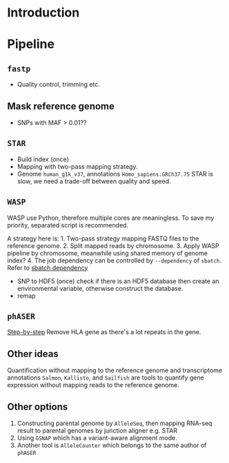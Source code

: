 # Introduction


# Pipeline

## `fastp`
- Quality control, trimming etc.

## Mask reference genome
- SNPs with MAF > 0.01??


## `STAR`
- Build index (once)
- Mapping with two-pass mapping strategy.
- Genome `human_g1k_v37`, annotations `Homo_sapiens.GRCh37.75`
STAR is slow, we need a trade-off between quality and speed. 

## `WASP`
WASP use Python, therefore multiple cores are meaningless. To save my priority, separated script
is recommended.

A strategy here is:
	1. Two-pass strategy mapping FASTQ files to the reference genome.
	2. Split mapped reads by chromosome.
	3. Apply WASP pipeline by chromosome, meanwhile using shared memory of genome index?
	4. The job dependency can be controlled by `--dependency` of `sbatch`. Refer to [sbatch dependency](https://hpc.nih.gov/docs/job_dependencies.html)

- SNP to HDF5 (once)
    check if there is an HDF5 database then create an environmental variable, otherwise construct the database.
- remap

## `phASER`
[Step-by-step](https://stephanecastel.wordpress.com/2017/02/15/how-to-generate-ase-data-with-phaser/)
Remove HLA gene as there's a lot repeats in the gene.

## Other ideas
Quantification without mapping to the reference genome and transcriptome annotations
`Salmon`, `Kallisto`, and `Sailfish` are tools to quantify gene expression without mapping reads to the reference genome.

## Other options
1. Constructing parental genome by `AlleleSeq`, then mapping RNA-seq result to parental genomes by junction aligner e.g. STAR
2. Using `GSNAP` which has a variant-aware alignment mode.
3. Another tool is `AlleleCounter` which belongs to the same author of `phASER`

